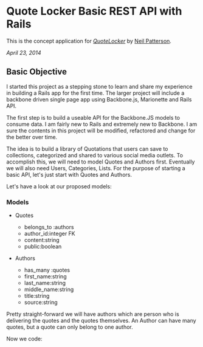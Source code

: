 # Quote Locker Basic REST API with Rails

This is the concept application for
[*QuoteLocker*](http://neilmpatterson.ghost.io/)
by [Neil Patterson](http://neilmpatterson.ghost.io/).

_April 23, 2014_

## Basic Objective
I started this project as a stepping stone to learn and share my experience in building a Rails app for the first time. The larger project will include  a backbone driven single page app using Backbone.js, Marionette and Rails API.

The first step is to build a useable API for the Backbone.JS models to consume data. I am fairly new to Rails and extremely new to Backbone. I am sure the contents in this project will be modified, refactored and change for the better over time. 

The idea is to build a library of Quotations that users can save to collections, categorized and shared to various social media outlets. To accomplish this, we will need to model Quotes and Authors first. Eventually we will also need Users, Categories, Lists. For the purpose of starting a basic API, let's just start with Quotes and Authors. 

Let's have a look at our proposed models:

### Models
- Quotes
  - belongs_to :authors
  - author_id:integer FK	
  - content:string
  - public:boolean
	
- Authors
  - has_many :quotes
  - first_name:string
  - last_name:string
  - middle_name:string
  - title:string
  - source:string
	
Pretty straight-forward we will have authors which are person who is delivering the quotes and the quotes themselves. An Author can have many quotes, but a quote can only belong to one author. 

Now we code:
